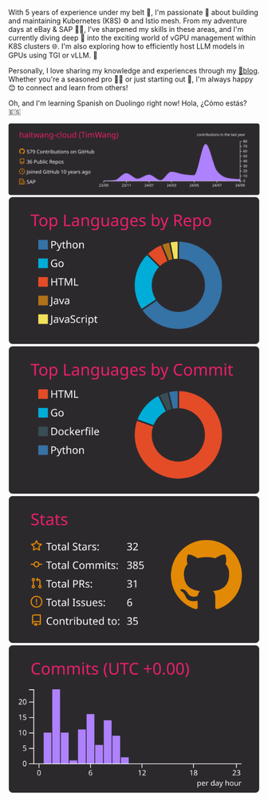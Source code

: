 With 5 years of experience under my belt 🔧, I'm passionate 💪 about building and maintaining Kubernetes (K8S) ⚙️ and Istio mesh. From my adventure days at eBay & SAP 👨‍💻, I've sharpened my skills in these areas, and I'm currently diving deep 🌊 into the exciting world of vGPU management within K8S clusters 🌐. I'm also exploring how to efficiently host LLM models in GPUs using TGI or vLLM. 🚀

Personally, I love sharing my knowledge and experiences through my [📖blog](https://tim-wang-tecg-blog.pages.dev/). Whether you're a seasoned pro 🧙‍♂️ or just starting out 🌱, I'm always happy 😊 to connect and learn from others!

Oh, and I'm learning Spanish on Duolingo right now! Hola, ¿Cómo estás? 🇪🇸



[![](https://raw.githubusercontent.com/haitwang-cloud/haitwang-cloud/master/profile-summary-card-output/monokai/0-profile-details.svg)](https://github.com/vn7n24fzkq/github-profile-summary-cards)
[![](https://raw.githubusercontent.com/haitwang-cloud/haitwang-cloud/master/profile-summary-card-output/monokai/1-repos-per-language.svg)](https://github.com/vn7n24fzkq/github-profile-summary-cards) [![](https://raw.githubusercontent.com/haitwang-cloud/haitwang-cloud/master/profile-summary-card-output/monokai/2-most-commit-language.svg)](https://github.com/vn7n24fzkq/github-profile-summary-cards)
[![](https://raw.githubusercontent.com/haitwang-cloud/haitwang-cloud/master/profile-summary-card-output/monokai/3-stats.svg)](https://github.com/vn7n24fzkq/github-profile-summary-cards) [![](https://raw.githubusercontent.com/haitwang-cloud/haitwang-cloud/master/profile-summary-card-output/monokai/4-productive-time.svg)](https://github.com/vn7n24fzkq/github-profile-summary-cards)



